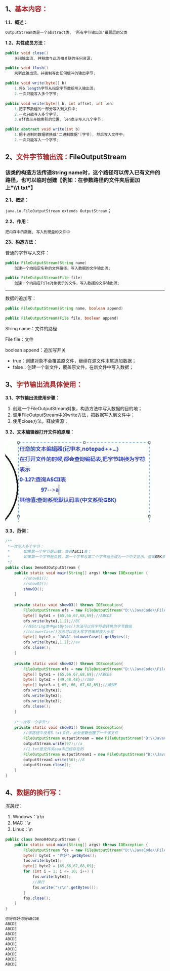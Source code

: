 ## 1、<span style="color:brown">基本内容：</span>

**1.1、概述：**

```scss
OutputStream类是一个abstract类, '所有字节输出流'最顶层的父类
```

**1.2、共性成员方法：**

```java
public void close()
    关闭输出流, 并释放与此流相关联的任何资源;
```

```java
public void flush()
    刷新此输出流，并强制写出任何缓冲的输出字节;
```

```java
public void write(byte[] b)
    1.将b.length字节从指定字节数组写入输出流;
	2.一次只能写入多个字节;
```

```java
public void write(byte[] b, int offset, int len)
    1.把字节数组的一部分写入到文件中;
	2.一次只能写入多个字节;
	3.off表示开始索引的位置, len表示写入几个字节;
```

```java
public abstract void write(int b)
    1.把十进制的数据转换成'二进制数据'[字节], 然后写入文件中;
	2.一次只能写入一个字节;
```



## 2、<span style="color:brown">文件字节输出流：</span>FileOutputStream

### 该类的构造方法传递String name时，这个路径可以传入已有文件的路径，也可以临时创建【例如：在参数路径的文件夹后面加上"\\\\1\.txt"】

**2.1、概述：**

`java.io.FileOutputStream extends OutputStream`；

**2.2、作用：**

```apl
把内存中的数据, 写入到硬盘的文件中
```

**23、构造方法：**

普通的字节写入文件：

```java
public FileOutputStream(String name)
    创建一个向指定名称的文件路径，写入数据的文件输出流;
```

```java
public FileOutputStream(File file)
    创建一个向指定File对象表示的文件，写入数据的文件输出流;
```

---

数据的追加写：

```java
public FileOutputStream(String name, boolean append)
```

```java
public FileOutputStream(File file, boolean append)
```

String  name：文件的路径

File  file：文件

boolean  append：追加写开关

- true：创建对象不会覆盖原文件，继续在源文件末尾追加数据；
- false：创建一个新文件，覆盖原文件，在新文件中写入数据；



## 3、<span style="color:brown">字节输出流具体使用：</span>

**3.1、字节输出流使用步骤：**

1. 创建一个FileOutputStream对象，构造方法中写入数据的目的地；
2. 调用FileOutputStream中的write方法，把数据写入到文件中；
3. 使用close方法，释放资源；

**3.2、文本编辑器打开文件的原理：**

![](https://raw.githubusercontent.com/root-bine/image/main/Typora-image/%E6%96%87%E6%9C%AC%E7%BC%96%E8%BE%91%E5%99%A8%E8%AF%BB%E5%8F%96%E5%8E%9F%E7%90%86.png)

**3.3、范例：**

```java
/**
 *一次写入多个字节：
 *      如果第一个字节是正数，查询ASCII表；
 *      如果第一个字节是负数，第一个字节与第二个字节组合成为一个中文显示，查询GBK表；
 */
public class Demo03OutputStream {
    public static void main(String[] args) throws IOException {
        //show01();
        //show02();
        show03();
    }

    private static void show03() throws IOException{
        FileOutputStream ofs = new FileOutputStream("D:\\JavaCode\\File_code\\bbb\\2.txt");
        byte[] byte1 = {65,66,67,68,69};//ABCDE
        ofs.write(byte1,1,2);//BC
        //在String类中getBytes()方法可以将字符串转换为字节数组
        //toLowerCase()方法可以将大写字符串转换为小写
        byte[] byte2 = "JAVA".toLowerCase().getBytes();
        ofs.write(byte2,1,2);//av
        ofs.close();
    }

    private static void show02() throws IOException{
        FileOutputStream ofs = new FileOutputStream("D:\\JavaCode\\File_code\\text.txt");
        byte[] byte1 = {65,66,67,68,69};//ABCDE
        byte[] byte2 = {49,48,48};//100
        byte[] byte3 = {-65,-66,-67,68,69};//烤殃E
        ofs.write(byte1);
        ofs.write(byte2);
        ofs.write(byte3);
        ofs.close();
    }

    /*一次写一个字节*/
    private static void show01() throws IOException{
        //该路径中没有3.txt文件，此处是新创建了一个该文件
        FileOutputStream outputStream = new FileOutputStream("D:\\JavaCode\\File_code\\3.txt");
        outputStream.write(97);//a
        //1.txt是文件夹aaa中已经存在的
        FileOutputStream outputStream1 = new FileOutputStream("D:\\JavaCode\\File_code\\aaa\\1.txt");
        outputStream1.write(56);//8
        outputStream.close();
    }
}
```



## 4、<span style="color:brown">数据的换行写：</span>

<u>*写换行*</u>：

1. Windows：\r\n
2. MAC：\r
3. Linux：\n

```java
public class Demo04OutpurStream {
    public static void main(String[] args) throws IOException {
        FileOutputStream fos = new FileOutputStream("D:\\JavaCode\\File_code\\demo.txt",true);
        byte[] byte1 = "你好".getBytes();
        fos.write(byte1);
        byte[] byte2 = {65,66,67,68,69};
        for (int i = 1; i <= 10; i++) {
            fos.write(byte2);
            //换行
            fos.write("\r\n".getBytes());
        }
        fos.close();
    }
}
```

```apl
你好你好你好ABCDE
ABCDE
ABCDE
ABCDE
ABCDE
ABCDE
ABCDE
ABCDE
ABCDE
ABCDE
```

